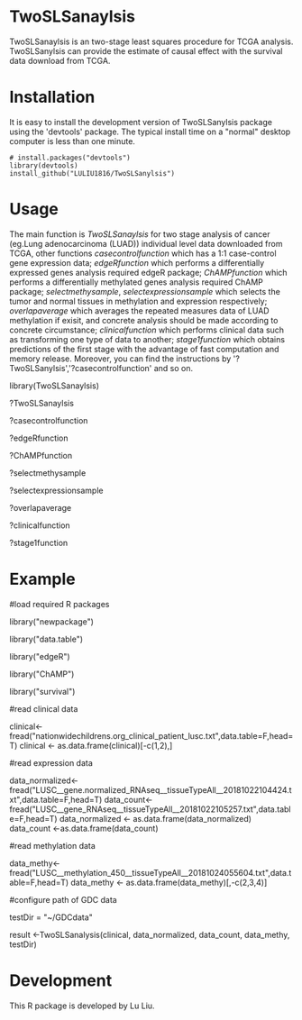 # TwoSLSanaylsis

TwoSLSanaylsis is an  two-stage least squares procedure for TCGA analysis. TwoSLSanylsis can provide the estimate of causal effect with the survival data download from TCGA.


# Installation

It is easy to install the development version of TwoSLSanylsis package using the 'devtools' package. The typical install time on a "normal" desktop computer is less than one minute.

```
# install.packages("devtools")
library(devtools)
install_github("LULIU1816/TwoSLSanylsis")
```


# Usage

The main function is *TwoSLSanaylsis* for two stage analysis of cancer (eg.Lung adenocarcinoma (LUAD)) individual level data downloaded from TCGA, other functions *casecontrolfunction* which has a 1:1 case-control gene expression data; *edgeRfunction* which performs a differentially expressed genes analysis required edgeR package; *ChAMPfunction* which performs a differentially methylated genes analysis required ChAMP package; *selectmethysample*, *selectexpressionsample* which selects the tumor and normal tissues in methylation and expression respectively; *overlapaverage* which averages the repeated measures data of LUAD methylation if exisit, and concrete analysis should be made according to concrete circumstance; *clinicalfunction* which performs clinical data such as transforming one type of data to another; *stage1function* which obtains predictions of the first stage with the advantage of fast computation and memory release.  Moreover, you can find the instructions by '?TwoSLSanylsis','?casecontrolfunction' and so on. 

library(TwoSLSanaylsis)

?TwoSLSanaylsis

?casecontrolfunction

?edgeRfunction

?ChAMPfunction

?selectmethysample

?selectexpressionsample

?overlapaverage

?clinicalfunction

?stage1function


# Example
#load required R packages

library("newpackage")

library("data.table")

library("edgeR")

library("ChAMP")

library("survival")

#read clinical data

clinical<-fread("nationwidechildrens.org_clinical_patient_lusc.txt",data.table=F,head=T)
clinical <- as.data.frame(clinical)[-c(1,2),]

#read expression data

data_normalized<-fread("LUSC__gene.normalized_RNAseq__tissueTypeAll__20181022104424.txt",data.table=F,head=T)
data_count<-fread("LUSC__gene_RNAseq__tissueTypeAll__20181022105257.txt",data.table=F,head=T)
data_normalized <- as.data.frame(data_normalized)
data_count <-as.data.frame(data_count)

#read methylation data

data_methy<-fread("LUSC__methylation_450__tissueTypeAll__20181024055604.txt",data.table=F,head=T)
data_methy <- as.data.frame(data_methy)[,-c(2,3,4)]

#configure path of GDC data

testDir = "~/GDCdata"

result <-TwoSLSanalysis(clinical, data_normalized, data_count, data_methy, testDir) 


# Development
This R package is developed by Lu Liu.
